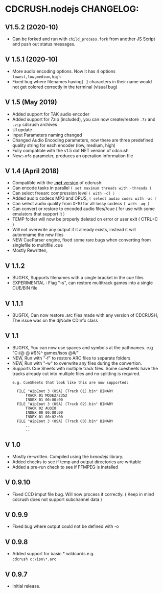 

CDCRUSH.nodejs CHANGELOG:
=========================

## V1.5.2 (2020-10)

- Can be forked and run with `child_process.fork` from another JS Script and push out status messages.

## V 1.5.1 (2020-10)

- More audio encoding options. Now it has 4 options `lowest,low,medium,high`
- Fixed bug where filenames having`[ ]` characters in their name would not get colored correctly in the terminal (visual bug)

## V 1.5 (May 2019)
- Added support for TAK audio encoder
- Added support for 7zip (included), you can now create/restore `.7z` and `.zip` cdcrush archives
- UI update
- Input Parameters naming changed
- Changed Audio Encoding parameters, now there are three predefined quality string for each encoder (low, medium, high)
- Fully compatible with the v1.5 dot NET version of cdcrush
- New:`-nfo` parameter, produces an operation information file


## V 1.4 (April 2018)

- Compatible with the [**.net** version](https://github.com/johndimi/cdcrush.net) of cdcrush
- Can encode tasks in parallel `( set maximum threads with -threads )`
- Can select freearc compression level `( with -cl )`
- Added audio codecs MP3 and OPUS, `( select audio codec with -ac )`
- Can select audio quality from 0-10 for all lossy codecs `( with -aq ) `
- Can convert or restore to encoded audio files//cue ( for use with some emulators that support it )
- TEMP folder will now be properly deleted on error or user exit ( CTRL+C )
- Will not overwrite any output if it already exists, instead it will autorename the new files
- NEW CueParser engine, fixed some rare bugs when converting from singlefile to multifile .cue
- Mostly Rewritten, 


## V 1.1.2

- BUGFIX, Supports filenames with a single bracket in the cue files
- EXPERIMENTAL : Flag "-s", can restore multitrack games into a single CUE/BIN file
	
## V 1.1.1

- BUGFIX, Can now restore .arc files made with any version of CDCRUSH,
		  The issue was on the djNode CDInfo class

## V 1.1 

- BUGFIX, You can now use spaces and symbols at the pathnames. e.g "C:/@ @ #$%^ games/isos @#/"
- NEW, Run with "-f" to restore ARC files to separate folders.
- NEW, Run with "-w" to overwrite any files during the convertion.
- Supports Cue Sheets with multiple track files. Some cuesheets have the tracks 
  already cut into multiple files and no splitting is required.
  ```text
  e.g. CueSheets that look like this are now supported:
	  
	FILE "WipEout 3 (USA) (Track 01).bin" BINARY
		TRACK 01 MODE2/2352
		INDEX 01 00:00:00
	FILE "WipEout 3 (USA) (Track 02).bin" BINARY
		TRACK 02 AUDIO
		INDEX 00 00:00:00
		INDEX 01 00:02:00
	FILE "WipEout 3 (USA) (Track 03).bin" BINARY
		..
		..
  ```


## V 1.0
- Mostly re-written. Compiled using the _hxnodejs_ library.
- Added checks to see if temp and output directories are writable
- Added a pre-run check to see if FFMPEG is installed

## V 0.9.10
- Fixed CCD imput file bug. Will now process it correctly. ( Keep in mind cdcrush does not support subchannel data )

## V 0.9.9
- Fixed bug where output could not be defined with -o    

## V 0.9.8
- Added support for basic \* wildcards
	e.g.  
	`cdcrush c:\iso\*.arc`  

## V 0.9.7 
- Initial release.
